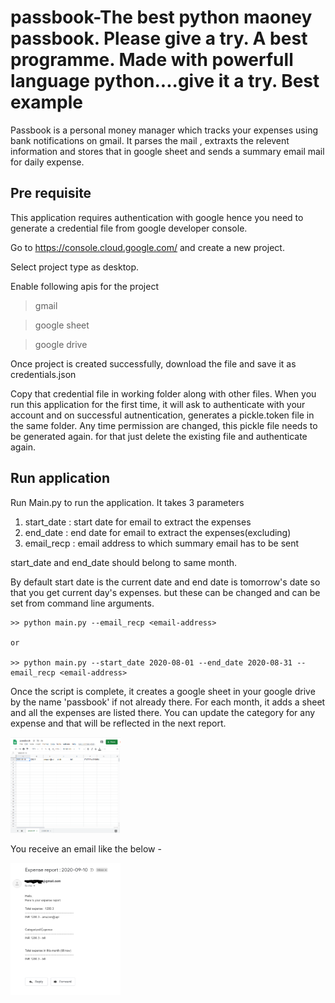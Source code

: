 # passbook-The best python maoney passbook. Please give a try. A best programme. Made with powerfull language python....give it a try. Best example
Passbook is a personal money manager which tracks your expenses using bank notifications on gmail. It parses the mail , extraxts the relevent information and stores that in google sheet and sends a summary email mail for daily expense.

## Pre requisite

This application requires authentication with google hence you need to generate a credential file from google developer console. 

Go to https://console.cloud.google.com/ and create a new project. 

Select project type as desktop.

Enable following apis for the project
> gmail

> google sheet

> google drive

Once project is created successfully, download the file and save it as credentials.json

Copy that credential file in working folder along with other files. When you run this application for the first time, it will ask to authenticate with your account and on successful autnentication, generates a pickle.token file in the same folder.
Any time permission are changed, this pickle file needs to be generated again. for that just delete the existing file and authenticate again.

## Run application

Run Main.py to run the application. It takes 3 parameters

1. start_date : start date for email to extract the expenses
2. end_date : end date for email to extract the expenses(excluding)
3. email_recp : email address to which summary email has to be sent

start_date and end_date should belong to same month.

By default start date is the current date and end date is tomorrow's date so that you get current day's expenses. but these can be changed and can be set from command line arguments.

    >> python main.py --email_recp <email-address>  

    or 

    >> python main.py --start_date 2020-08-01 --end_date 2020-08-31 --email_recp <email-address>  

Once the script is complete, it creates a google sheet in your google drive by the name 'passbook' if not already there.
For each month, it adds a sheet and all the expenses are listed there. You can update the category for any expense and that will be reflected in the next report.  

<img src="/assets/images/gsheet.PNG" width="35%">

You receive an email like the below -

<img src="/assets/images/mail.PNG" width="35%">








